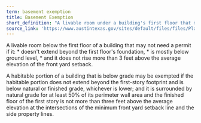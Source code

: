 ```yaml
---
term: basement exemption
title: Basement Exemption
short_definition: "A livable room under a building's first floor that may not need a permit. Learn more."
source_link: 'https://www.austintexas.gov/sites/default/files/files/Planning/Applications_Forms/new_con_addtn_app_AWU.pdf,New Construction Application'
---
```



A livable room below the first floor of a building that may not need a permit if it: \* doesn't extend beyond the first floor's foundation, \* is mostly below ground level, \* and it does not rise more than 3 feet above the average elevation of the front yard setback.

A habitable portion of a building that is below grade may be exempted if the habitable portion does not extend beyond the first-story footprint and is below natural or finished grade, whichever is lower; and it is surrounded by natural grade for at least 50% of its perimeter wall area and the finished floor of the first story is not more than three feet above the average elevation at the intersections of the minimum front yard setback line and the side property lines.